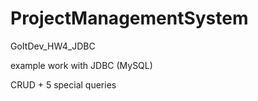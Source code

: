# ProjectManagementSystem
GoItDev_HW4_JDBC

example work with JDBC (MySQL)

CRUD + 5 special queries
